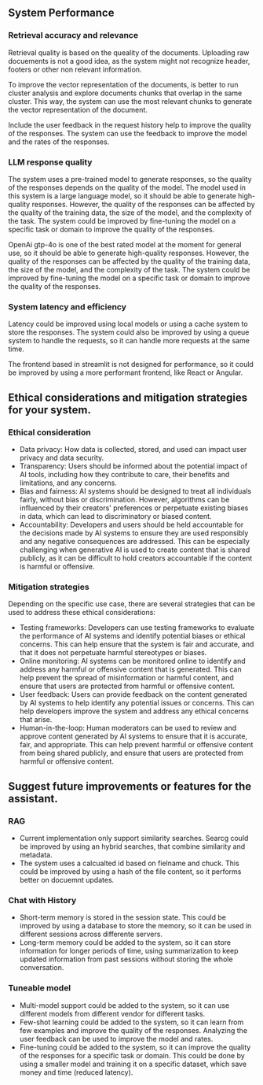 ## System Performance

### Retrieval accuracy and relevance

Retrieval quality is based on the queality of the documents. Uploading raw docuements is not a good idea, as the system might not recognize header, footers or other non relevant information. 

To improve the vector representation of the documents, is better to run cluster analysis and explore documents chunks that overlap in the same cluster. This way, the system can use the most relevant chunks to generate the vector representation of the document.

Include the user feedback in the request history help to improve the quality of the responses. The system can use the feedback to improve the model and the rates of the responses.

### LLM response quality

The system uses a pre-trained model to generate responses, so the quality of the responses depends on the quality of the model. The model used in this system is a large language model, so it should be able to generate high-quality responses. However, the quality of the responses can be affected by the quality of the training data, the size of the model, and the complexity of the task. The system could be improved by fine-tuning the model on a specific task or domain to improve the quality of the responses.

OpenAi gtp-4o is one of the best rated model at the moment for general use, so it should be able to generate high-quality responses. However, the quality of the responses can be affected by the quality of the training data, the size of the model, and the complexity of the task. The system could be improved by fine-tuning the model on a specific task or domain to improve the quality of the responses.

### System latency and efficiency

Latency could be improved using local models or using a cache system to store the responses. The system could also be improved by using a queue system to handle the requests, so it can handle more requests at the same time.

The frontend based in streamlit is not designed for performance, so it could be improved by using a more performant frontend, like React or Angular.

## Ethical considerations and mitigation strategies for your system.

### Ethical consideration

* Data privacy: How data is collected, stored, and used can impact user privacy and data security. 
* Transparency: Users should be informed about the potential impact of AI tools, including how they contribute to care, their benefits and limitations, and any concerns. 
* Bias and fairness: AI systems should be designed to treat all individuals fairly, without bias or discrimination. However, algorithms can be influenced by their creators' preferences or perpetuate existing biases in data, which can lead to discriminatory or biased content. 
* Accountability: Developers and users should be held accountable for the decisions made by AI systems to ensure they are used responsibly and any negative consequences are addressed. This can be especially challenging when generative AI is used to create content that is shared publicly, as it can be difficult to hold creators accountable if the content is harmful or offensive. 

### Mitigation strategies

Depending on the specific use case, there are several strategies that can be used to address these ethical considerations:
* Testing frameworks: Developers can use testing frameworks to evaluate the performance of AI systems and identify potential biases or ethical concerns. This can help ensure that the system is fair and accurate, and that it does not perpetuate harmful stereotypes or biases.
* Online monitoring: AI systems can be monitored online to identify and address any harmful or offensive content that is generated. This can help prevent the spread of misinformation or harmful content, and ensure that users are protected from harmful or offensive content.
* User feedback: Users can provide feedback on the content generated by AI systems to help identify any potential issues or concerns. This can help developers improve the system and address any ethical concerns that arise.
* Human-in-the-loop: Human moderators can be used to review and approve content generated by AI systems to ensure that it is accurate, fair, and appropriate. This can help prevent harmful or offensive content from being shared publicly, and ensure that users are protected from harmful or offensive content.

## Suggest future improvements or features for the assistant.
### RAG

* Current implementation only support similarity searches. Searcg could be improved by using an hybrid searches, that combine similarity and metadata.
* The system uses a calcualted id based on fielname and chuck. This could be improved by using a hash of the file content, so it performs better on docuemnt updates. 

### Chat with History

* Short-term memory is stored in the session state. This could be improved by using a database to store the memory, so it can be used in different sessions across differente servers.
* Long-term memory could be added to the system, so it can store information for longer periods of time, using summarization to keep updated information from past sessions without storing the whole conversation.

### Tuneable model

* Multi-model support could be added to the system, so it can use different models from different vendor for different tasks.
* Few-shot learning could be added to the system, so it can learn from few examples and improve the quality of the responses. Analyzing the user feedback can be used to improve the model and rates.
* Fine-tuning could be added to the system, so it can improve the quality of the responses for a specific task or domain. This could be done by using a smaller model and training it on a specific dataset, which save money and time (reduced latency).